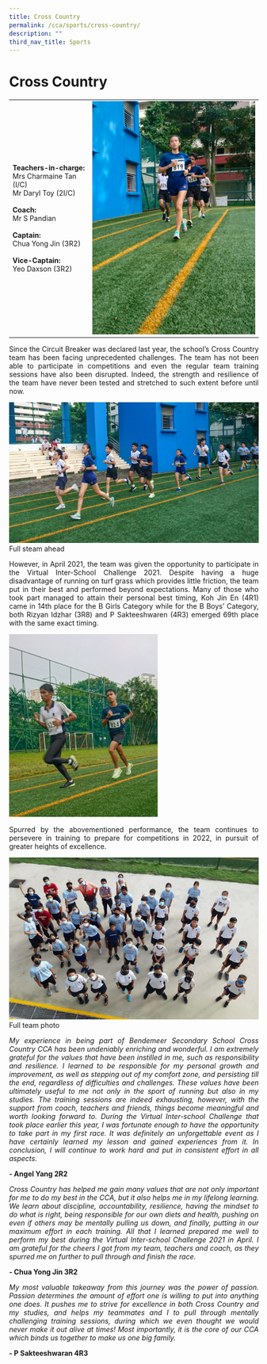 ```yaml
---
title: Cross Country
permalink: /cca/sports/cross-country/
description: ""
third_nav_title: Sports
---
```

# Cross Country
 
 
 

|  | | 
| -------- | -------- | 
| **Teachers-in-charge:** <br>Mrs Charmaine Tan (I/C) <br>Mr Daryl Toy (2I/C) <br><br>**Coach:** <br>Mr S Pandian<br><br>**Captain:** <br>Chua Yong Jin (3R2)<br><br>**Vice-Captain:** <br>Yeo Daxson (3R2)  | <img src="/images/Cca/cca-crosscountry-01.jpg" alt="Training in school" style="width:400px" />


<p style="text-align:justify">Since the Circuit Breaker was declared last year, the school’s Cross Country team has been facing unprecedented challenges. The team has not been able to participate in competitions and even the regular team training sessions have also been disrupted.  Indeed, the strength and resilience of the team have never been tested and stretched to such extent before until now.</p>

![Full steam ahead](/images/Cca/cca-cross-i-Full-steam-ahead-768x432.jpg)
Full steam ahead

<p style="text-align:justify">However, in April 2021, the team was given the opportunity to participate in the Virtual Inter-School Challenge 2021.  Despite having a huge disadvantage of running on turf grass which provides little friction, the team put in their best and performed beyond expectations. Many of those who took part managed to attain their personal best timing, Koh Jin En (4R1) came in 14th  place for the B Girls Category while for the B Boys’ Category, both Rizyan Idzhar (3R8) and P Sakteeshwaren (4R3) emerged 69th place with the same exact timing.</p>

<img src="/images/Cca/cca-cross-i-Pushing-ahead-768x944.jpg" alt="Pushing ahead" style="width:300px" />



<p style="text-align:justify">Spurred by the abovementioned performance, the team continues to persevere in training to prepare for competitions in 2022, in pursuit of greater heights of excellence.</p>

![Full team photo](/images/Cca/cca-cross-i-Full-team-photo-768x499.jpg)
Full team photo

<p style="text-align:justify; font-style:italic">My experience in being part of Bendemeer Secondary School Cross Country CCA has been undeniably enriching and wonderful. I am extremely grateful for the values that have been instilled in me, such as responsibility and resilience. I learned to be responsible for my personal growth and improvement, as well as stepping out of my comfort zone, and persisting till the end, regardless of difficulties and challenges. These values have been ultimately useful to me not only in the sport of running but also in my studies. The training sessions are indeed exhausting, however, with the support from coach, teachers and friends, things become meaningful and worth looking forward to. During the Virtual Inter-school Challenge that took place earlier this year, I was fortunate enough to have the opportunity to take part in my first race. It was definitely an unforgettable event as I have certainly learned my lesson and gained experiences from it. In conclusion, I will continue to work hard and put in consistent effort in all aspects.</p>

**- Angel Yang 2R2**


<p style="text-align:justify; font-style:italic">Cross Country has helped me gain many values that are not only important for me to do my best in the CCA, but it also helps me in my lifelong learning. We learn about discipline, accountability, resilience, having the mindset to do what is right, being responsible for our own diets and health, pushing on even if others may be mentally pulling us down, and finally, putting in our maximum effort in each training. All that I learned prepared me well to perform my best during the Virtual Inter-school Challenge 2021 in April. I am grateful for the cheers I got from my team, teachers and coach, as they spurred me on further to pull through and finish the race.</p>

**- Chua Yong Jin 3R2**


<p style="text-align:justify; font-style:italic">My most valuable takeaway from this journey was the power of passion. Passion determines the amount of effort one is willing to put into anything one does. It pushes me to strive for excellence in both Cross Country and my studies, and helps my teammates and I to pull through mentally challenging training sessions, during which we even thought we would never make it out alive at times!  Most importantly, it is the core of our CCA which binds us together to make us one big family.</p>

**- P Sakteeshwaran 4R3**